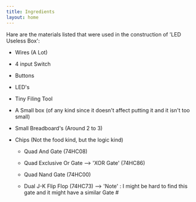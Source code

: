 ```yaml
---
title: Ingredients
layout: home
---
```


Hare are the materials listed that were used in the construction of 'LED Useless Box':
    
- Wires (A Lot)
    
- 4 input Switch
    
- Buttons
    
- LED's

- Tiny Filing Tool
    
- A Small box (of any kind since it doesn't affect putting it and it isn't too small)
    
- Small Breadboard's (Around 2 to 3)
    
- Chips (Not the food kind, but the logic kind)
          
   - Quad And Gate (74HC08)
          
   - Quad Exclusive Or Gate --> 'XOR Gate' (74HC86)
          
   - Quad Nand Gate (74HC00)
          
   - Dual J-K Flip Flop (74HC73) --> 'Note' : I might be hard to find this gate and it might have a similar Gate #
